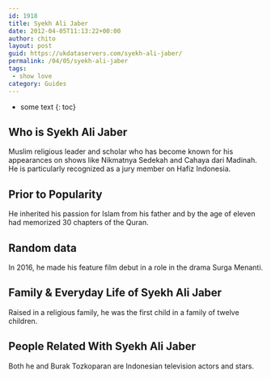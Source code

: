 ```yaml
---
id: 1918
title: Syekh Ali Jaber
date: 2012-04-05T11:13:22+00:00
author: chito
layout: post
guid: https://ukdataservers.com/syekh-ali-jaber/
permalink: /04/05/syekh-ali-jaber
tags:
 - show love
category: Guides
---
```


* some text
{: toc}
          
          
## Who is  Syekh Ali Jaber
                  
                  
                  
Muslim religious leader and scholar who has become known for his appearances on shows like Nikmatnya Sedekah and Cahaya dari Madinah. He is particularly recognized as a jury member on Hafiz Indonesia.
                  
                
                
                
## Prior to Popularity 
                  
                  
                  
He inherited his passion for Islam from his father and by the age of eleven had memorized 30 chapters of the Quran.
                  
                
                
                
## Random data 
                  
                  
                  
In 2016, he made his feature film debut in a role in the drama Surga Menanti.
                  
                
                
                
## Family & Everyday Life of Syekh Ali Jaber
                  
                  
                  
Raised in a religious family, he was the first child in a family of twelve children.
                  
                
                
                
## People Related With  Syekh Ali Jaber
                  
                  
                  
Both he and Burak Tozkoparan are Indonesian television actors and stars.
                  
                
              
            
          
          
          
    
    
  
